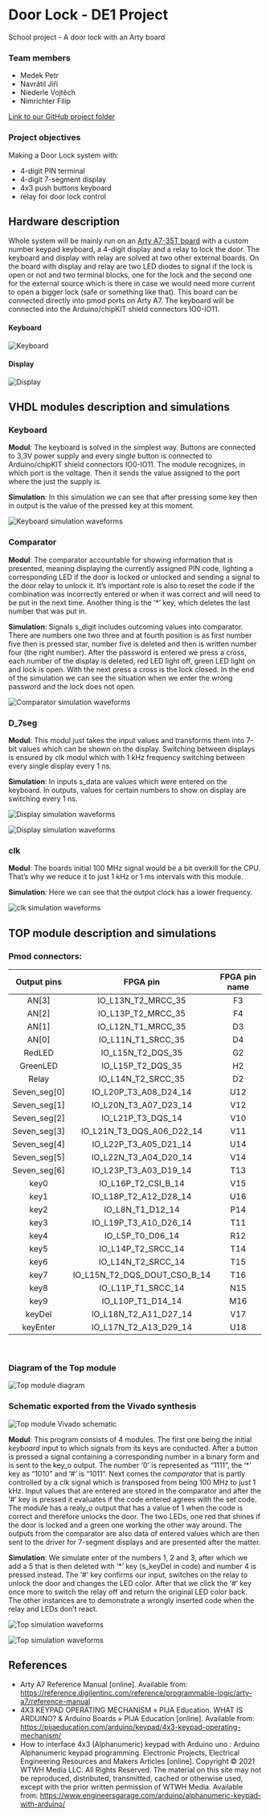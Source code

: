 # Door Lock - DE1 Project
School project - A door lock with an Arty board

### Team members

- Medek Petr
- Navrátil Jiří
- Niederle Vojtěch
- Nimrichter Filip 

[Link to our GitHub project folder](https://github.com/GeorgeNavratil/Door_Lock-DE1_Project)

### Project objectives

Making a Door Lock system with:

- 4-digit PIN terminal
- 4-digit 7-segment display
- 4x3 push buttons keyboard
- relay for door lock control

## Hardware description

Whole system will be mainly run on an [Arty A7-35T board](https://store.digilentinc.com/arty-a7-artix-7-fpga-development-board/) with a custom number keypad keyboard, a 4-digit display and a relay to lock the door. The keyboard and display with relay are solved at two other external boards. On the board with display and relay are two LED diodes to signal if the lock is open or not and two terminal blocks, one for the lock and the second one for the external source which is there in case we would need more current to open a bigger lock (safe or something like that). This board can be connected directly into pmod ports on Arty A7. The keyboard will be connected into the Arduino/chipKIT shield connectors IO0-IO11. 

#### Keyboard

![Keyboard](Images/Keyboard.png)

#### Display

![Display](Images/Display.png)

## VHDL modules description and simulations

### Keyboard

**Modul**: The keyboard is solved in the simplest way. Buttons are connected to 3,3V  power supply and every single button is connected to Arduino/chipKIT shield connectors IO0-IO11. The module recognizes, in which port is the voltage. Then it sends the value assigned to the port where the just the supply is.

**Simulation**: In this simulation we can see that after pressing some key then in output is the value of the pressed key at this moment. 

![Keyboard simulation waveforms](Images/KeyboardSim.png)

### Comparator

**Modul**: The comparator accountable for showing information that is presented, meaning displaying the currently assigned PIN code, lighting a corresponding LED if the door is locked or unlocked and sending a signal to the door relay to unlock it. It’s important role is also to reset the code if the combination was incorrectly entered or when it was correct and will need to be put in the next time. Another thing is the ‘*’ key, which deletes the last number that was put in.

**Simulation**: Signals s_digit includes outcoming values into comparator. There are numbers one two three and at fourth position is as first number five then is pressed star, number five is deleted and then is written number four (the right number). After the password is entered we press a cross, each number of the display is deleted, red LED light off, green LED light on and lock is open. With the next press a cross is the lock closed. In the end of the simulation we can see the situation when we enter the wrong password and the lock does not open. 

![Comparator simulation waveforms](Images/ComparatorSim.png)

### D_7seg

**Modul**: This modul just takes the input values and transforms them into 7-bit values which can be shown on the display. Switching between displays is ensured by clk modul which with 1 kHz frequency switching between every single display every 1 ns.

**Simulation**: In inputs s_data are values which were entered on the keyboard. In outputs, values for certain numbers to show on display are switching every 1 ns. 

![Display simulation waveforms](Images/DisplaySim1.png)

![Display simulation waveforms](Images/DisplaySim2.png)

### clk

**Modul**: The boards initial 100 MHz signal would be a bit overkill for the CPU. That’s why we reduce it to just 1 kHz or 1 ms intervals with this module.

**Simulation**: Here we can see that the output clock has a lower frequency.

![clk simulation waveforms](Images/clkSim.png)
## TOP module description and simulations

### Pmod connectors:

| Output pins | FPGA pin                    | FPGA pin name |
|:-----------:|:---------------------------:|:-------------:|
| AN[3]       | IO_L13N_T2_MRCC_35          | F3            |
| AN[2]       | IO_L13P_T2_MRCC_35          | F4            |
| AN[1]       | IO_L12N_T1_MRCC_35          | D3            |
| AN[0]       | IO_L11N_T1_SRCC_35          | D4            |
| RedLED      | IO_L15N_T2_DQS_35           | G2            |
| GreenLED    | IO_L15P_T2_DQS_35           | H2            |
| Relay       | IO_L14N_T2_SRCC_35          | D2            |
| Seven_seg[0]| IO_L20P_T3_A08_D24_14       | U12           |
| Seven_seg[1]| IO_L20N_T3_A07_D23_14       | V12           |
| Seven_seg[2]| IO_L21P_T3_DQS_14           | V10           |
| Seven_seg[3]| IO_L21N_T3_DQS_A06_D22_14   | V11           |
| Seven_seg[4]| IO_L22P_T3_A05_D21_14       | U14           |
| Seven_seg[5]| IO_L22N_T3_A04_D20_14       | V14           |
| Seven_seg[6]| IO_L23P_T3_A03_D19_14       | T13           |
| key0        | IO_L16P_T2_CSI_B_14         | V15           |
| key1        | IO_L18P_T2_A12_D28_14       | U16           |
| key2        | IO_L8N_T1_D12_14            | P14           |
| key3        | IO_L19P_T3_A10_D26_14       | T11           |
| key4        | IO_L5P_T0_D06_14            | R12           |
| key5        | IO_L14P_T2_SRCC_14          | T14           |
| key6        | IO_L14N_T2_SRCC_14          | T15           |
| key7        | IO_L15N_T2_DQS_DOUT_CSO_B_14| T16           |
| key8        | IO_L11P_T1_SRCC_14          | N15           |
| key9        | IO_L10P_T1_D14_14           | M16           |
| keyDel      | IO_L18N_T2_A11_D27_14       | V17           |
| keyEnter    | IO_L17N_T2_A13_D29_14       | U18           |

<br>

### Diagram of the Top module

![Top module diagram](Images/Top-Door_Lock.png)

### Schematic exported from the Vivado synthesis

![Top module Vivado schematic](Images/VivadoSchematic.png)

**Modul**: This program consists of 4 modules. The first one being the initial *keyboard* input to which signals from its keys are conducted. After a button is pressed a signal containing a corresponding number in a binary form and is sent to the key_o output. The number ‘0’ is represented as “1111”, the ‘*’ key as “1010” and ‘#’ is “1011”. Next comes the *comparator* that is partly controlled by a *clk* signal which is transposed from being 100 MHz to just 1 kHz. Input values that are entered are stored in the comparator and after the ‘#’ key is pressed it evaluates if the code entered agrees with the set code. The module has a realy_o output that has a value of 1 when the code is correct and therefore unlocks the door. The two LEDs, one red that shines if the door is locked and a green one working the other way around. The outputs from the comparator are also data of entered values which are then sent to the driver for 7-segment displays and are presented after the matter.

**Simulation**: We simulate enter of the numbers 1, 2 and 3, after which we add a 5 that is then deleted with ‘*’ key (s_keyDel in code) and number 4 is pressed instead. The ‘#’ key confirms our input, switches on the relay to unlock the door and changes the LED color. After that we click the ‘#’ key once more to switch the relay off and return the original LED color back. The other instances are to demonstrate a wrongly inserted code when the relay and LEDs don’t react.

![Top simulation waveforms](Images/TopSim1.png)

![Top simulation waveforms](Images/TopSim2.png)

<!-- Start of a comment
## Video

[![Door Lock - DE1 Project](https://img.youtube.com/vi/YOUTUBE_VIDEO_ID_HERE/0.jpg)](https://www.youtube.com/watch?v=YOUTUBE_VIDEO_ID_HERE)

End of a comment -->


## References

- Arty A7 Reference Manual [online]. Available from: https://reference.digilentinc.com/reference/programmable-logic/arty-a7/reference-manual
- 4X3 KEYPAD OPERATING MECHANISM » PIJA Education. WHAT IS ARDUINO? & Arduino Boards » PIJA Education [online]. Available from: https://pijaeducation.com/arduino/keypad/4x3-keypad-operating-mechanism/
- How to interface 4x3 (Alphanumeric) keypad with Arduino uno : Arduino Alphanumeric keypad programming. Electronic Projects, Electrical Engineering Resources and Makers Articles [online]. Copyright © 2021 WTWH Media LLC. All Rights Reserved. The material on this site may not be reproduced, distributed, transmitted, cached or otherwise used, except with the prior written permission of WTWH Media. Available from: https://www.engineersgarage.com/arduino/alphanumeric-keypad-with-arduino/